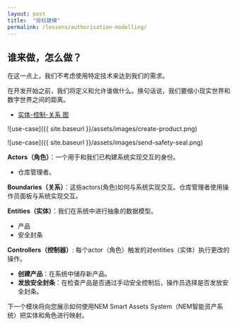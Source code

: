 ```yaml
---
layout: post
title:  "授权建模"
permalink: /lessons/authorisation-modelling/
---
```


## 谁来做，怎么做？

在这一点上，我们不考虑使用特定技术来达到我们的需求。

在开发开始之前，我们将定义和允许谁做什么。换句话说，我们要缩小现实世界和数字世界之间的距离。

* [实体-控制-关系 图](http://www.cs.sjsu.edu/~pearce/modules/patterns/enterprise/ecb/ecb.htm)

![use-case]({{ site.baseurl }}/assets/images/create-product.png)

![use-case]({{ site.baseurl }}/assets/images/send-safety-seal.png)

**Actors（角色）**：一个用于和我们已构建系统实现交互的身份。

* 仓库管理者。

**Boundaries（关系）**：这些actors(角色)如何与系统实现交互。仓库管理者使用操作员面板与系统实现交互。

**Entities（实体）**：我们在系统中进行抽象的数据模型。

* 产品
* 安全封条

**Controllers（控制器）**: 每个actor（角色）触发的对entities（实体）执行更改的操作。

* **创建产品**：在系统中储存新产品。
* **发放安全封条**：在检查产品是否通过手动安全控制后，操作员选择是否发放安全封条。

下一个模块将向您展示如何使用NEM Smart Assets System（NEM智能资产系统）把实体和角色进行映射。
